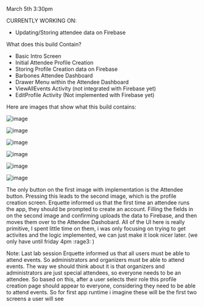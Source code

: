March 5th 3:30pm

CURRENTLY WORKING ON:
- Updating/Storing attendee data on Firebase 

What does this build Contain? 
- Basic Intro Screen
- Initial Attendee Profile Creation
- Storing Profile Creation data on Firebase
- Barbones Attendee Dashboard
- Drawer Menu within the Attendee Dashboard
- ViewAllEvents Activity (not integrated with Firebase yet)
- EditProfile Activity (Not implemented with Firebase yet)

Here are images that show what this build contains:

![image](https://github.com/CMPUT301W24T57/holos-Project/assets/82182216/2d88b80c-f689-4d43-bc3f-5bfd1143ca34)

![image](https://github.com/CMPUT301W24T57/holos-Project/assets/82182216/ef913f69-740c-45a4-9007-ba90a70ca121)

![image](https://github.com/CMPUT301W24T57/holos-Project/assets/82182216/8545856e-1160-43a4-9b9e-3cc3584b5dc3)

![image](https://github.com/CMPUT301W24T57/holos-Project/assets/82182216/14855a6c-6234-4d1e-bbe6-fb8b73d140b2)

![image](https://github.com/CMPUT301W24T57/holos-Project/assets/82182216/b2a6d01b-6dc8-4596-834f-5c86c267f2d4)

![image](https://github.com/CMPUT301W24T57/holos-Project/assets/82182216/ee95e7b0-ffeb-4082-841a-2386bb8e8dac)






 The only button on the first image with implementation is the Attendee button. Pressing this leads to the second image, which is the profile creation screen. Erquette informed us that the first time an attendee runs the app, they should be prompted to create an account. Filling the fields in on the second image and confirming uploads the data to Firebase, and then moves them over to the Attendee Dashobard. All of the UI here is really primitive, I spent little time on them, i was only focusing on trying to get activites and the logic implemented, we can just make it look nicer later. (we only have until friday 4pm :rage3: ) 

Note: Last lab session Erquette informed us that all users must be able to attend events. So administrators and organizers must be able to attend events. The way we should think about it is that organizers and administrators are just special attendees, so everyone needs to be an attendee. So based on this, after a user selects their role this profile creation page should appear to everyone, considering they need to be able to attend events. So for first app runtime i imagine these will be the first two screens a user will see 


